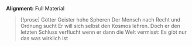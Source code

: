 **Alignment:** Full Material
> [!prose]
> Götter Geister hohe Spheren
> Der Mensch nach Recht und Ordnung sucht
> Er will sich selbst den Kosmos lehren.
> Doch er den letzten Schluss verflucht
> wenn er dann die Welt vermisst:
> Es gibt nur das was wirklich ist
